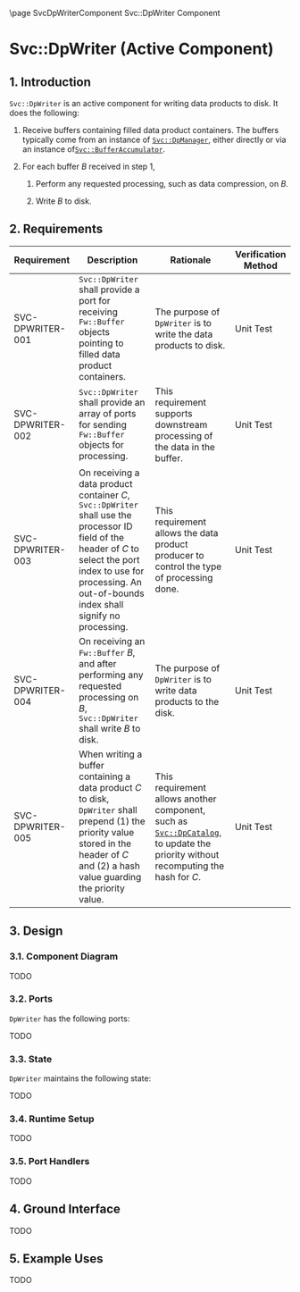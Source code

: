\page SvcDpWriterComponent Svc::DpWriter Component
# Svc::DpWriter (Active Component)

## 1. Introduction

`Svc::DpWriter` is an active component for writing data products to disk.
It does the following:

1. Receive buffers containing filled data product containers.
The buffers typically come from an instance of 
[`Svc::DpManager`](../../DpManager/docs/sdd.md),
either directly or via an instance 
of[`Svc::BufferAccumulator`](../../BufferAccumulator/docs/BufferAccumulator.md).

1. For each buffer _B_ received in step 1,

   1. Perform any requested processing, such as data compression, on _B_.

   1. Write _B_ to disk.

## 2. Requirements

Requirement | Description | Rationale | Verification Method
----------- | ----------- | ----------| -------------------
SVC-DPWRITER-001 | `Svc::DpWriter` shall provide a port for receiving `Fw::Buffer` objects pointing to filled data product containers. | The purpose of `DpWriter` is to write the data products to disk. | Unit Test
SVC-DPWRITER-002 | `Svc::DpWriter` shall provide an array of ports for sending `Fw::Buffer` objects for processing. | This requirement supports downstream processing of the data in the buffer. | Unit Test
SVC-DPWRITER-003 | On receiving a data product container _C_, `Svc::DpWriter` shall use the processor ID field of the header of _C_ to select the port index to use for processing. An out-of-bounds index shall signify no processing. | This requirement allows the data product producer to control the type of processing done. | Unit Test
SVC-DPWRITER-004 | On receiving an `Fw::Buffer` _B_, and after performing any requested processing on _B_, `Svc::DpWriter` shall write _B_ to disk. | The purpose of `DpWriter` is to write data products to the disk. | Unit Test
SVC-DPWRITER-005 | When writing a buffer containing a data product _C_ to disk, `DpWriter` shall prepend (1) the priority value stored in the header of _C_ and (2) a hash value guarding the priority value. | This requirement allows another component, such as [`Svc::DpCatalog`](../../Svc/DpCatalog/docs/sdd.md), to update the priority without recomputing the hash for _C_. | Unit Test

## 3. Design

### 3.1. Component Diagram

TODO

### 3.2. Ports

`DpWriter` has the following ports:

TODO

### 3.3. State

`DpWriter` maintains the following state:

TODO

### 3.4. Runtime Setup

TODO

### 3.5. Port Handlers

TODO
<a name="ground_interface"></a>
## 4. Ground Interface

TODO

## 5. Example Uses

TODO
